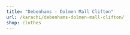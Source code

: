 ```yaml
---
title: "Debenhams - Dolmen Mall Clifton"
url: /karachi/debenhams-dolmen-mall-clifton/
shop: clothes
---
```

